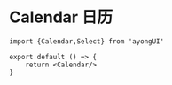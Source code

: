# Calendar 日历


```tsx
import {Calendar,Select} from 'ayongUI'

export default () => {
    return <Calendar/>
}
```
